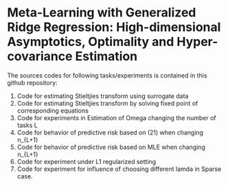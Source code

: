 # Meta-Learning with Generalized Ridge Regression: High-dimensional Asymptotics, Optimality and Hyper-covariance Estimation

The sources codes for following tasks/experiments is contained in this github repository:
1. Code for estimating Stieltjies transform using surrogate data
2. Code for estimating Stieltjies transform by solving fixed point of corresponding equations
3. Code for experiments in Estimation of Omega changing the number of tasks L
4. Code for behavior of predictive risk based on (21) when changing n_{L+1}
5. Code for behavior of predictive risk based on MLE when changing n_{L+1}
6. Code for experiment under L1 regularized setting
7. Code for experiment for influence of choosing different lamda in Sparse case.
